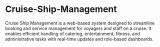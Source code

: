 # Cruise-Ship-Management
Cruise Ship Management is a web-based system designed to streamline booking and service management for voyagers and staff on a cruise. It enables efficient handling of catering, entertainment, fitness, and administrative tasks with real-time updates and role-based dashboards.
